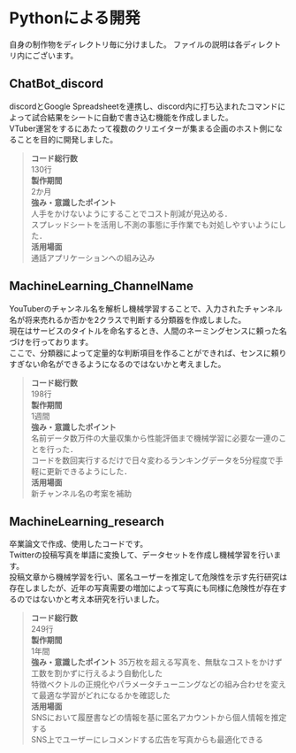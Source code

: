 # Pythonによる開発
自身の制作物をディレクトリ毎に分けました。
ファイルの説明は各ディレクトリ内にございます。
## ChatBot_discord
discordとGoogle Spreadsheetを連携し、discord内に打ち込まれたコマンドによって試合結果をシートに自動で書き込む機能を作成しました。<br>
VTuber運営をするにあたって複数のクリエイターが集まる企画のホスト側になることを目的に開発しました。<br>
>**コード総行数**<br>
130行<br>
>**製作期間**<br>
2か月<br>
>**強み・意識したポイント**<br>
人手をかけないようにすることでコスト削減が見込める．<br>
スプレッドシートを活用し不測の事態に手作業でも対処しやすいようにした．<br>
>**活用場面**<br>
通話アプリケーションへの組み込み<br>

## MachineLearning_ChannelName
YouTuberのチャンネル名を解析し機械学習することで、入力されたチャンネル名が将来売れるか否かを2クラスで判断する分類器を作成しました。<br>
現在はサービスのタイトルを命名するとき、人間のネーミングセンスに頼った名づけを行っております。<br>
ここで、分類器によって定量的な判断項目を作ることができれば、センスに頼りすぎない命名ができるようになるのではないかと考えました。<br>
> **コード総行数**<br>
198行<br>
> **製作期間**<br>
1週間<br>
> **強み・意識したポイント**<br>
名前データ数万件の大量収集から性能評価まで機械学習に必要な一連のことを行った．<br>
コードを数回実行するだけで日々変わるランキングデータを5分程度で手軽に更新できるようにした．<br>
>**活用場面**<br>
新チャンネル名の考案を補助<br>

## MachineLearning_research
卒業論文で作成、使用したコードです。<br>
Twitterの投稿写真を単語に変換して、データセットを作成し機械学習を行います。<br>
投稿文章から機械学習を行い、匿名ユーザーを推定して危険性を示す先行研究は存在しましたが、近年の写真需要の増加によって写真にも同様に危険性が存在するのではないかと考え本研究を行いました。<br>
> **コード総行数**<br>
249行<br>
> **製作期間**<br>
1年間<br>
> **強み・意識したポイント**
35万枚を超える写真を、無駄なコストをかけず工数を割かずに行えるよう自動化した<br>
特徴ベクトルの正規化やパラメータチューニングなどの組み合わせを変えて最適な学習がどれになるかを確認した<br>
>**活用場面**<br>
SNSにおいて履歴書などの情報を基に匿名アカウントから個人情報を推定する<br>
SNS上でユーザーにレコメンドする広告を写真からも最適化できる<br>
